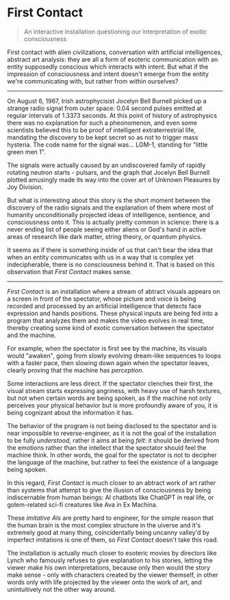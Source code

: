 # First Contact

> An interactive installation questioning our interpretation of exotic consciousness

First contact with alien civilizations, conversation with artificial intelligences, abstract art analysis: they are all a form of esoteric communication with an entity supposedly conscious which interacts with intent. But what if the impression of consciousness and intent doesn't emerge from the entity we're communicating with, but rather from within ourselves?

---

On August 6, 1967, Irish astrophycisist Jocelyn Bell Burnell picked up a strange radio signal from outer space: 0.04 second pulses emitted at regular intervals of 1.3373 seconds. At this point of history of astrophysics there was no explanation for such a pheonomenon, and even some scientists believed this to be proof of intelligent extraterrestrial life, mandating the discovery to be kept secret so as not to trigger mass hysteria. The code name for the signal was... LGM-1, standing for "little green men 1".

The signals were actually caused by an undiscovered family of rapidly rotating neutron starts - pulsars, and the graph that Jocelyn Bell Burnell plotted amusingly made its way into the cover art of Unknown Pleasures by Joy Division.

But what is interesting about this story is the short moment between the discovery of the radio signals and the explanation of them where most of humanity unconditionally projected ideas of intelligence, sentience, and consciousness onto it. This is actually pretty common in science: there is a never ending list of people seeing either aliens or God's hand in active areas of research like dark matter, string theory, or quantum physics.

It seems as if there is something inside of us that can't bear the idea that when an entity communicates with us in a way that is complex yet indecipherable, there is no consciousness behind it. That is based on this observation that _First Contact_ makes sense.

---

_First Contact_ is an installation where a stream of abtract visuals appears on a screen in front of the spectator, whose picture and voice is being recorded and processed by an artificial intelligence that detects face expression and hands positions. These physical inputs are being fed into a program that analyzes them and makes the video evolves in real time, thereby creating some kind of exotic conversation between the spectator and the machine.

For example, when the spectator is first see by the machine, its visuals would "awaken", going from slowly evolving dream-like sequences to loops with a faster pace, then slowing down again when the spectator leaves, clearly proving that the machine has _perception_.

Some interactions are less direct. If the spectator clenches their first, the visual stream starts expressing angriness, with heavy use of harsh textures, but not when certain words are being spoken, as if the machine not only perceives your physical behavior but is more profoundly aware of you, it is being cognizant about the information it has.

The behavior of the program is not being disclosed to the spectator and is near impossible to reverse-engineer, as it is not the goal of the installation to be fully _understood_, rather it aims at being _felt_: it should be derived from the emotions rather than the intellect that the spectator should feel the machine think. In other words, the goal for the spectator is not to decipher the language of the machine, but rather to feel the existence of a language being spoken.

In this regard, _First Contact_ is much closer to an abtract work of art rather than systems that attempt to give the illusion of consciousness by being indiscernable from human beings: AI chatbots like ChatGPT in real life, or golem-related sci-fi creatures like Ava in Ex Machina.

These _imitative AIs_ are pretty hard to engineer, for the simple reason that the human brain is the most complex structure in the uiverse and it's extremely good at many thing, coincidentally being uncanny valley'd by imperfect imitations is one of them, so _First Contact_ doesn't take this road.

The installation is actually much closer to esoteric movies by directors like Lynch who famously refuses to give explanation to his stories, letting the viewer make his own interpretations, because only then would the story make sense - only with characters created by the viewer themself, in other words only with life projected by the viewer onto the work of art, and unintuitively not the other way around.
